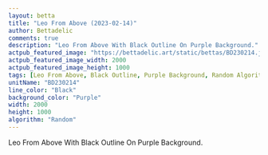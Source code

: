```yaml
---
layout: betta
title: "Leo From Above (2023-02-14)"
author: Bettadelic
comments: true
description: "Leo From Above With Black Outline On Purple Background."
actpub_featured_image: "https://bettadelic.art/static/bettas/BD230214.jpg"
actpub_featured_image_width: 2000
actpub_featured_image_height: 1000
tags: [Leo From Above, Black Outline, Purple Background, Random Algorithm, February 2023]
unitName: "BD230214"
line_color: "Black"
background_color: "Purple"
width: 2000
height: 1000
algorithm: "Random"
---
```


Leo From Above With Black Outline On Purple Background.
